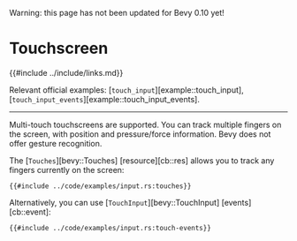 Warning: this page has not been updated for Bevy 0.10 yet!

# Touchscreen

{{#include ../include/links.md}}

Relevant official examples:
[`touch_input`][example::touch_input],
[`touch_input_events`][example::touch_input_events].

---

Multi-touch touchscreens are supported. You can track multiple fingers on
the screen, with position and pressure/force information. Bevy does not
offer gesture recognition.

The [`Touches`][bevy::Touches] [resource][cb::res] allows you to track any
fingers currently on the screen:

```rust,no_run,noplayground
{{#include ../code/examples/input.rs:touches}}
```

Alternatively, you can use [`TouchInput`][bevy::TouchInput] [events][cb::event]:

```rust,no_run,noplayground
{{#include ../code/examples/input.rs:touch-events}}
```
